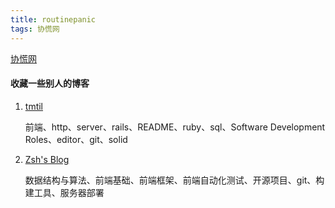 ```yaml
---
title: routinepanic
tags: 协慌网
---
```


[协慌网](https://routinepanic.com)



#### 收藏一些别人的博客

1. [tmtil](https://xiaohesong.gitbook.io/today-i-learn/)

   前端、http、server、rails、README、ruby、sql、Software Development Roles、editor、git、solid

2. [Zsh's Blog](https://itxiaohao.github.io/)

   数据结构与算法、前端基础、前端框架、前端自动化测试、开源项目、git、构建工具、服务器部署

